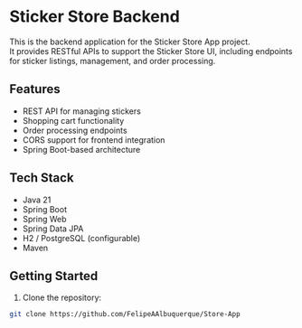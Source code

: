 # Sticker Store Backend

This is the backend application for the Sticker Store App project.  
It provides RESTful APIs to support the Sticker Store UI, including endpoints for sticker listings, management, and order processing.

## Features

- REST API for managing stickers
- Shopping cart functionality
- Order processing endpoints
- CORS support for frontend integration
- Spring Boot-based architecture

## Tech Stack

- Java 21
- Spring Boot
- Spring Web
- Spring Data JPA
- H2 / PostgreSQL (configurable)
- Maven

## Getting Started

1. Clone the repository:

```bash
git clone https://github.com/FelipeAAlbuquerque/Store-App

